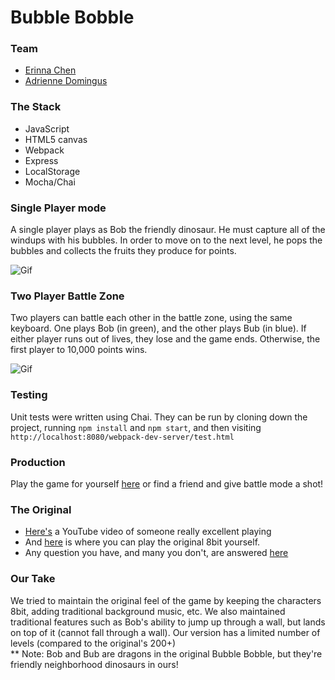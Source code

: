 # Bubble Bobble

### Team

* [Erinna Chen](https://github.com/erinnachen)
* [Adrienne Domingus](https://github.com/adriennedomingus)

### The Stack

* JavaScript
* HTML5 canvas
* Webpack
* Express
* LocalStorage
* Mocha/Chai

### Single Player mode

A single player plays as Bob the friendly dinosaur. He must capture all of the windups with his bubbles. In order to move on to the next level, he pops the bubbles and collects the fruits they produce for points.

![Gif](http://g.recordit.co/u35EwWHzXw.gif)

### Two Player Battle Zone

Two players can battle each other in the battle zone, using the same keyboard. One plays Bob (in green), and the other plays Bub (in blue). If either player runs out of lives, they lose and the game ends. Otherwise, the first player to 10,000 points wins.

![Gif](http://recordit.co/CAgkMS6US1.gif)

### Testing

Unit tests were written using Chai. They can be run by cloning down the project, running `npm install` and `npm start`, and then visiting `http://localhost:8080/webpack-dev-server/test.html`

### Production

Play the game for yourself [here](http://bubble-bobble-redux.herokuapp.com/) or find a friend and give battle mode a shot!

### The Original
* [Here's](https://www.youtube.com/watch?v=O49OgQ_kogw&t=1m2s) a YouTube video of someone really excellent playing
* And [here](http://www.8bbit.com/play/bubble-bobble/156) is where you can play the original 8bit yourself.
* Any question you have, and many you don't, are answered [here](http://www.gamefaqs.com/nes/563392-bubble-bobble/faqs/11179)

### Our Take

We tried to maintain the original feel of the game by keeping the characters 8bit, adding traditional background music, etc. We also maintained traditional features such as Bob's ability to jump up through a wall, but lands on top of it (cannot fall through a wall). Our version has a limited number of levels (compared to the original's 200+)   
  ** Note: Bob and Bub are dragons in the original Bubble Bobble, but they're friendly neighborhood dinosaurs in ours!
